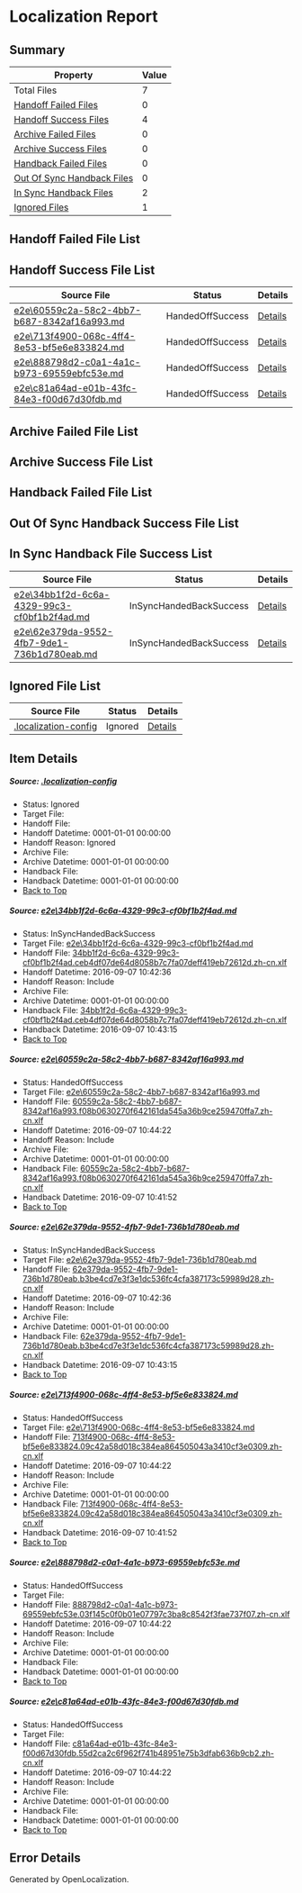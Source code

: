 # <a name='report-top'></a> Localization Report

## Summary
 Property | Value 
 -------- | ----- 
 Total Files | 7
[ Handoff Failed Files ](#handoff-failed-list)| 0
[ Handoff Success Files ](#handoff-success-list)| 4
[ Archive Failed Files ](#archive-failed-list)| 0
[ Archive Success Files ](#archive-success-list)| 0
[ Handback Failed Files ](#handback-failed-list)| 0
[ Out Of Sync Handback Files ](#outofsync-handback-success-list)| 0
[ In Sync Handback Files ](#insync-handback-success-list)| 2
[ Ignored Files ](#ignored-list)| 1

## <a name='handoff-failed-list'></a> Handoff Failed File List

## <a name='handoff-success-list'></a> Handoff Success File List
 Source File | Status | Details 
 ----------- | ------ | ------- 
 [e2e\60559c2a-58c2-4bb7-b687-8342af16a993.md](https://github.com/OpenLocalizationTestOrg/ol-test0/blob/48cba0e5b3288b8ae092e487b28bbf76d1cb5464/e2e/60559c2a-58c2-4bb7-b687-8342af16a993.md) | HandedOffSuccess | [Details](#79c0af958f9f0eecec397e0d8bdda2f21c185bd62)
 [e2e\713f4900-068c-4ff4-8e53-bf5e6e833824.md](https://github.com/OpenLocalizationTestOrg/ol-test0/blob/48cba0e5b3288b8ae092e487b28bbf76d1cb5464/e2e/713f4900-068c-4ff4-8e53-bf5e6e833824.md) | HandedOffSuccess | [Details](#fef88091badc8e18706323d15b3d3e507fbd05d84)
 [e2e\888798d2-c0a1-4a1c-b973-69559ebfc53e.md](https://github.com/OpenLocalizationTestOrg/ol-test0/blob/37368c362053ddc8a847a252ca52c0e6fefc4b6c/e2e/888798d2-c0a1-4a1c-b973-69559ebfc53e.md) | HandedOffSuccess | [Details](#5b10408898630002afe1d241ecb1303c36418da15)
 [e2e\c81a64ad-e01b-43fc-84e3-f00d67d30fdb.md](https://github.com/OpenLocalizationTestOrg/ol-test0/blob/6558b3936a9a63cdbfa553acc3df676350b5f169/e2e/c81a64ad-e01b-43fc-84e3-f00d67d30fdb.md) | HandedOffSuccess | [Details](#bc25700f07b4b05f9e9342d6af99fc4a95e606946)

## <a name='archive-failed-list'></a> Archive Failed File List

## <a name='archive-success-list'></a> Archive Success File List

## <a name='handback-failed-list'></a> Handback Failed File List

## <a name='outofsync-handback-success-list'></a> Out Of Sync Handback Success File List

## <a name='insync-handback-success-list'></a> In Sync Handback File Success List
 Source File | Status | Details 
 ----------- | ------ | ------- 
 [e2e\34bb1f2d-6c6a-4329-99c3-cf0bf1b2f4ad.md](https://github.com/OpenLocalizationTestOrg/ol-test0/blob/c2c67c33c38a647768dde98905a9b17e2f0bcc7d/e2e/34bb1f2d-6c6a-4329-99c3-cf0bf1b2f4ad.md) | InSyncHandedBackSuccess | [Details](#448172e50312c6e2015c7002e113462ce1178f981)
 [e2e\62e379da-9552-4fb7-9de1-736b1d780eab.md](https://github.com/OpenLocalizationTestOrg/ol-test0/blob/c2c67c33c38a647768dde98905a9b17e2f0bcc7d/e2e/62e379da-9552-4fb7-9de1-736b1d780eab.md) | InSyncHandedBackSuccess | [Details](#632403d54d3bd89bf2b2bc802d0e65736b636c503)

## <a name='ignored-list'></a> Ignored File List
 Source File | Status | Details 
 ----------- | ------ | ------- 
 [.localization-config](https://github.com/OpenLocalizationTestOrg/ol-test0/blob/37368c362053ddc8a847a252ca52c0e6fefc4b6c/.localization-config) | Ignored | [Details](#3d4f252ac210baf56311d7e97dcc2db10974dbd20)

## Item Details
##### <a name='3d4f252ac210baf56311d7e97dcc2db10974dbd20'></a> Source: [.localization-config](https://github.com/OpenLocalizationTestOrg/ol-test0/blob/37368c362053ddc8a847a252ca52c0e6fefc4b6c/.localization-config)
* Status: Ignored
* Target File: 
* Handoff File: 
* Handoff Datetime: 0001-01-01 00:00:00
* Handoff Reason: Ignored
* Archive File: 
* Archive Datetime: 0001-01-01 00:00:00
* Handback File: 
* Handback Datetime: 0001-01-01 00:00:00
* [Back to Top](#report-top)

##### <a name='448172e50312c6e2015c7002e113462ce1178f981'></a> Source: [e2e\34bb1f2d-6c6a-4329-99c3-cf0bf1b2f4ad.md](https://github.com/OpenLocalizationTestOrg/ol-test0/blob/c2c67c33c38a647768dde98905a9b17e2f0bcc7d/e2e/34bb1f2d-6c6a-4329-99c3-cf0bf1b2f4ad.md)
* Status: InSyncHandedBackSuccess
* Target File: [e2e\34bb1f2d-6c6a-4329-99c3-cf0bf1b2f4ad.md](https://github.com/OpenLocalizationTestOrg/ol-test0-zhcn/blob/c02770ded3d2fb4d6b6d608377f8e26a498f4ad5/e2e/34bb1f2d-6c6a-4329-99c3-cf0bf1b2f4ad.md)
* Handoff File: [34bb1f2d-6c6a-4329-99c3-cf0bf1b2f4ad.ceb4df07de64d8058b7c7fa07deff419eb72612d.zh-cn.xlf](https://github.com/OpenLocalizationTestOrg/ol-test0-handoff/blob/a582dd359517af854fb297fa4aaebc1fd3dd6e07/ol-handoff/OpenLocalizationTestOrg/ol-test0-zhcn/ci/ht/34bb1f2d-6c6a-4329-99c3-cf0bf1b2f4ad.ceb4df07de64d8058b7c7fa07deff419eb72612d.zh-cn.xlf)
* Handoff Datetime: 2016-09-07 10:42:36
* Handoff Reason: Include
* Archive File: 
* Archive Datetime: 0001-01-01 00:00:00
* Handback File: [34bb1f2d-6c6a-4329-99c3-cf0bf1b2f4ad.ceb4df07de64d8058b7c7fa07deff419eb72612d.zh-cn.xlf](https://github.com/OpenLocalizationTestOrg/ol-test0-handback/blob/a288dd5a5009d48d07c2cfe13036fe66ebcc8906/ol-handback/OpenLocalizationTestOrg/ol-test0-zhcn/ci/ht/34bb1f2d-6c6a-4329-99c3-cf0bf1b2f4ad.ceb4df07de64d8058b7c7fa07deff419eb72612d.zh-cn.xlf)
* Handback Datetime: 2016-09-07 10:43:15
* [Back to Top](#report-top)

##### <a name='79c0af958f9f0eecec397e0d8bdda2f21c185bd62'></a> Source: [e2e\60559c2a-58c2-4bb7-b687-8342af16a993.md](https://github.com/OpenLocalizationTestOrg/ol-test0/blob/48cba0e5b3288b8ae092e487b28bbf76d1cb5464/e2e/60559c2a-58c2-4bb7-b687-8342af16a993.md)
* Status: HandedOffSuccess
* Target File: [e2e\60559c2a-58c2-4bb7-b687-8342af16a993.md](https://github.com/OpenLocalizationTestOrg/ol-test0-zhcn/blob/5606a1b84d39c28eec5224bbbbca7f4d6bca9d9e/e2e/60559c2a-58c2-4bb7-b687-8342af16a993.md)
* Handoff File: [60559c2a-58c2-4bb7-b687-8342af16a993.f08b0630270f642161da545a36b9ce259470ffa7.zh-cn.xlf](https://github.com/OpenLocalizationTestOrg/ol-test0-handoff/blob/991bc5414c4605ae6112fe42cc7ce35714960b53/ol-handoff/OpenLocalizationTestOrg/ol-test0-zhcn/ci/ht/60559c2a-58c2-4bb7-b687-8342af16a993.f08b0630270f642161da545a36b9ce259470ffa7.zh-cn.xlf)
* Handoff Datetime: 2016-09-07 10:44:22
* Handoff Reason: Include
* Archive File: 
* Archive Datetime: 0001-01-01 00:00:00
* Handback File: [60559c2a-58c2-4bb7-b687-8342af16a993.f08b0630270f642161da545a36b9ce259470ffa7.zh-cn.xlf](https://github.com/OpenLocalizationTestOrg/ol-test0-handback/blob/c404585a132cd1e3a96bbb9e31082895bccfc441/ol-handback/OpenLocalizationTestOrg/ol-test0-zhcn/ci/high/60559c2a-58c2-4bb7-b687-8342af16a993.f08b0630270f642161da545a36b9ce259470ffa7.zh-cn.xlf)
* Handback Datetime: 2016-09-07 10:41:52
* [Back to Top](#report-top)

##### <a name='632403d54d3bd89bf2b2bc802d0e65736b636c503'></a> Source: [e2e\62e379da-9552-4fb7-9de1-736b1d780eab.md](https://github.com/OpenLocalizationTestOrg/ol-test0/blob/c2c67c33c38a647768dde98905a9b17e2f0bcc7d/e2e/62e379da-9552-4fb7-9de1-736b1d780eab.md)
* Status: InSyncHandedBackSuccess
* Target File: [e2e\62e379da-9552-4fb7-9de1-736b1d780eab.md](https://github.com/OpenLocalizationTestOrg/ol-test0-zhcn/blob/c02770ded3d2fb4d6b6d608377f8e26a498f4ad5/e2e/62e379da-9552-4fb7-9de1-736b1d780eab.md)
* Handoff File: [62e379da-9552-4fb7-9de1-736b1d780eab.b3be4cd7e3f3e1dc536fc4cfa387173c59989d28.zh-cn.xlf](https://github.com/OpenLocalizationTestOrg/ol-test0-handoff/blob/a582dd359517af854fb297fa4aaebc1fd3dd6e07/ol-handoff/OpenLocalizationTestOrg/ol-test0-zhcn/ci/ht/62e379da-9552-4fb7-9de1-736b1d780eab.b3be4cd7e3f3e1dc536fc4cfa387173c59989d28.zh-cn.xlf)
* Handoff Datetime: 2016-09-07 10:42:36
* Handoff Reason: Include
* Archive File: 
* Archive Datetime: 0001-01-01 00:00:00
* Handback File: [62e379da-9552-4fb7-9de1-736b1d780eab.b3be4cd7e3f3e1dc536fc4cfa387173c59989d28.zh-cn.xlf](https://github.com/OpenLocalizationTestOrg/ol-test0-handback/blob/a288dd5a5009d48d07c2cfe13036fe66ebcc8906/ol-handback/OpenLocalizationTestOrg/ol-test0-zhcn/ci/ht/62e379da-9552-4fb7-9de1-736b1d780eab.b3be4cd7e3f3e1dc536fc4cfa387173c59989d28.zh-cn.xlf)
* Handback Datetime: 2016-09-07 10:43:15
* [Back to Top](#report-top)

##### <a name='fef88091badc8e18706323d15b3d3e507fbd05d84'></a> Source: [e2e\713f4900-068c-4ff4-8e53-bf5e6e833824.md](https://github.com/OpenLocalizationTestOrg/ol-test0/blob/48cba0e5b3288b8ae092e487b28bbf76d1cb5464/e2e/713f4900-068c-4ff4-8e53-bf5e6e833824.md)
* Status: HandedOffSuccess
* Target File: [e2e\713f4900-068c-4ff4-8e53-bf5e6e833824.md](https://github.com/OpenLocalizationTestOrg/ol-test0-zhcn/blob/5606a1b84d39c28eec5224bbbbca7f4d6bca9d9e/e2e/713f4900-068c-4ff4-8e53-bf5e6e833824.md)
* Handoff File: [713f4900-068c-4ff4-8e53-bf5e6e833824.09c42a58d018c384ea864505043a3410cf3e0309.zh-cn.xlf](https://github.com/OpenLocalizationTestOrg/ol-test0-handoff/blob/991bc5414c4605ae6112fe42cc7ce35714960b53/ol-handoff/OpenLocalizationTestOrg/ol-test0-zhcn/ci/ht/713f4900-068c-4ff4-8e53-bf5e6e833824.09c42a58d018c384ea864505043a3410cf3e0309.zh-cn.xlf)
* Handoff Datetime: 2016-09-07 10:44:22
* Handoff Reason: Include
* Archive File: 
* Archive Datetime: 0001-01-01 00:00:00
* Handback File: [713f4900-068c-4ff4-8e53-bf5e6e833824.09c42a58d018c384ea864505043a3410cf3e0309.zh-cn.xlf](https://github.com/OpenLocalizationTestOrg/ol-test0-handback/blob/c404585a132cd1e3a96bbb9e31082895bccfc441/ol-handback/OpenLocalizationTestOrg/ol-test0-zhcn/ci/high/713f4900-068c-4ff4-8e53-bf5e6e833824.09c42a58d018c384ea864505043a3410cf3e0309.zh-cn.xlf)
* Handback Datetime: 2016-09-07 10:41:52
* [Back to Top](#report-top)

##### <a name='5b10408898630002afe1d241ecb1303c36418da15'></a> Source: [e2e\888798d2-c0a1-4a1c-b973-69559ebfc53e.md](https://github.com/OpenLocalizationTestOrg/ol-test0/blob/37368c362053ddc8a847a252ca52c0e6fefc4b6c/e2e/888798d2-c0a1-4a1c-b973-69559ebfc53e.md)
* Status: HandedOffSuccess
* Target File: 
* Handoff File: [888798d2-c0a1-4a1c-b973-69559ebfc53e.03f145c0f0b01e07797c3ba8c8542f3fae737f07.zh-cn.xlf](https://github.com/OpenLocalizationTestOrg/ol-test0-handoff/blob/991bc5414c4605ae6112fe42cc7ce35714960b53/ol-handoff/OpenLocalizationTestOrg/ol-test0-zhcn/ci/ht/888798d2-c0a1-4a1c-b973-69559ebfc53e.03f145c0f0b01e07797c3ba8c8542f3fae737f07.zh-cn.xlf)
* Handoff Datetime: 2016-09-07 10:44:22
* Handoff Reason: Include
* Archive File: 
* Archive Datetime: 0001-01-01 00:00:00
* Handback File: 
* Handback Datetime: 0001-01-01 00:00:00
* [Back to Top](#report-top)

##### <a name='bc25700f07b4b05f9e9342d6af99fc4a95e606946'></a> Source: [e2e\c81a64ad-e01b-43fc-84e3-f00d67d30fdb.md](https://github.com/OpenLocalizationTestOrg/ol-test0/blob/6558b3936a9a63cdbfa553acc3df676350b5f169/e2e/c81a64ad-e01b-43fc-84e3-f00d67d30fdb.md)
* Status: HandedOffSuccess
* Target File: 
* Handoff File: [c81a64ad-e01b-43fc-84e3-f00d67d30fdb.55d2ca2c6f962f741b48951e75b3dfab636b9cb2.zh-cn.xlf](https://github.com/OpenLocalizationTestOrg/ol-test0-handoff/blob/991bc5414c4605ae6112fe42cc7ce35714960b53/ol-handoff/OpenLocalizationTestOrg/ol-test0-zhcn/ci/ht/c81a64ad-e01b-43fc-84e3-f00d67d30fdb.55d2ca2c6f962f741b48951e75b3dfab636b9cb2.zh-cn.xlf)
* Handoff Datetime: 2016-09-07 10:44:22
* Handoff Reason: Include
* Archive File: 
* Archive Datetime: 0001-01-01 00:00:00
* Handback File: 
* Handback Datetime: 0001-01-01 00:00:00
* [Back to Top](#report-top)


## Error Details

Generated by OpenLocalization.
